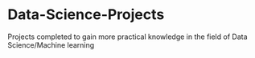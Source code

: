 # Data-Science-Projects
Projects completed to gain more practical knowledge in the field of Data Science/Machine learning
